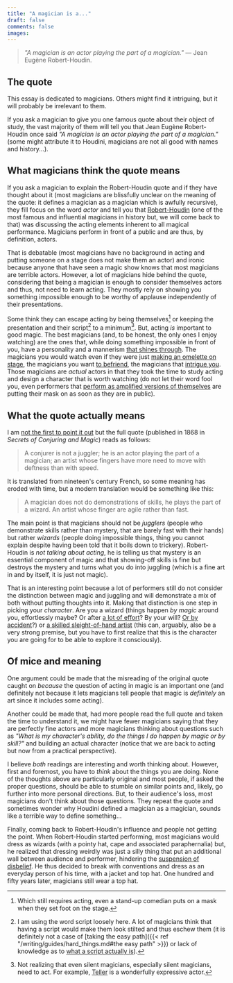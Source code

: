 ```yaml
---
title: "A magician is a..."
draft: false
comments: false
images:
---
```


> *"A magician is an actor playing the part of a magician."*
— Jean Eugène Robert-Houdin.

## The quote

This essay is dedicated to magicians.
Others might find it intriguing, but it will probably be irrelevant to them.

If you ask a magician to give you one famous quote about their object of study, the vast majority of them will tell you that Jean Eugène Robert-Houdin once said *"A magician is an actor playing the part of a magician."* (some might attribute it to Houdini, magicians are not all good with names and history...).

## What magicians think the quote means

If you ask a magician to explain the Robert-Houdin quote and if they have thought about it (most magicians are blissfully unclear on the meaning of the quote: it defines a magician as a magician which is awfully recursive), they fill focus on the word *actor* and tell you that [Robert-Houdin](https://en.wikipedia.org/wiki/Jean-Eug%C3%A8ne_Robert-Houdin) (one of the most famous and influential magicians in history but, we will come back to that) was discussing the acting elements inherent to all magical performance.
Magicians perform in front of a public and are thus, by definition, actors.

That is debatable (most magicians have no background in acting and putting someone on a stage does not make them an actor) and ironic because anyone that have seen a magic show knows that most magicians are terrible actors.
However, a lot of magicians hide behind the quote, considering that being a magician is enough to consider themselves actors and thus, not need to learn acting.
They mostly rely on showing you something impossible enough to be worthy of applause independently of their presentations.

Some think they can escape acting by being themselves[^1] or keeping the presentation and their script[^2] to a minimum[^3].
But, acting *is* important to good magic.
The best magicians (and, to be honest, the only ones I enjoy watching) are the ones that, while doing something impossible in front of you, have a personality and a mannerism [that shines through](https://youtu.be/K2LiuCx0aek).
The magicians you would watch even if they were just [making an omelette on stage](https://youtu.be/GTikFSOBIA8), the magicians you want [to befriend](https://youtu.be/g2DfXJ81lsk), the magicians that [intrigue you](https://youtu.be/QI5-NDiY7IM).
Those magicians are *actual* actors in that they took the time to study acting and design a character that is worth watching (do not let their word fool you, even performers that [perform as amplified versions of themselves](https://youtu.be/Lo5BRAKvJoA) are putting their mask on as soon as they are in public).

[^1]: Which still requires acting, even a stand-up comedian puts on a mask when they set foot on the stage.
[^2]: I am using the word script loosely here. A lot of magicians think that having a script would make them look stilted and thus eschew them (it is definitely not a case of [taking the easy path]({{< ref "/writing/guides/hard_things.md#the easy path" >}})
 or lack of knowledge as to [what a script actually is](https://www.goodreads.com/book/show/3195903-scripting-magic)).
[^3]: Not realizing that even silent magicians, especially silent magicians, need to act. For example, [Teller](https://youtu.be/utJFs-30aDk) is a wonderfully expressive actor.

## What the quote actually means

I am [not the first to point it out](https://www.themagiccafe.com/forums/viewtopic.php?topic=291927&forum=134) but the full quote (published in 1868 in *Secrets of Conjuring and Magic*) reads as follows:

> A conjurer is not a juggler; he is an actor playing the part of a magician; an artist whose fingers have more need to move with deftness than with speed.

It is translated from nineteen's century French, so some meaning has eroded with time, but a modern translation would be something like this:

> A magician does not do demonstrations of skills, he plays the part of a wizard. An artist whose finger are agile rather than fast.

The main point is that magicians should not be *jugglers* (people who demonstrate skills rather than mystery, that are barely fast with their hands) but rather *wizards* (people doing impossible things, thing you cannot explain despite having been told that it boils down to trickery).
Robert-Houdin is *not talking about acting*, he is telling us that mystery is an essential component of magic and that showing-off skills is fine but destroys the mystery and turns what you do into juggling (which is a fine art in and by itself, it is just not magic).

That is an interesting point because a lot of performers still do not consider the distinction between magic and juggling and will demonstrate a mix of both without putting thoughts into it.
Making that distinction is one step in picking your *character*.
Are you a wizard (things happen *by magic* around you, effortlessly maybe? Or after [a lot of effort](https://youtu.be/jzoxzdV1FVE)? By your will? [Or by accident](https://youtu.be/HhZ_DYGK6xY)?) or [a skilled sleight-of-hand artist](https://youtu.be/F__DQ1ruYck) (this can, arguably, also be a very strong premise, but you have to first realize that this is the character you are going for to be able to explore it consciously).

## Of mice and meaning

One argument could be made that the misreading of the original quote caught on *because* the question of acting in magic is an important one (and definitely not because it lets magicians tell people that magic is *definitely* an art since it includes some acting).

Another could be made that, had more people read the full quote and taken the time to understand it, we might have fewer magicians saying that they are perfectly fine actors and more magicians thinking about questions such as *"What is my character's ability, do the things I do happen by magic or by skill?"* and building an actual character (notice that we are back to acting but now from a practical perspective).

I believe *both* readings are interesting and worth thinking about.
However, first and foremost, you have to *think* about the things you are doing.
None of the thoughts above are particularly original and most people, if asked the proper questions, should be able to stumble on similar points and, likely, go further into more personal directions.
But, to their audience's loss, most magicians don't think about those questions. They repeat the quote and sometimes wonder why Houdini defined a magician as a magician, sounds like a terrible way to define something...

Finally, coming back to Robert-Houdin's influence and people not getting the point.
When Robert-Houdin started performing, most magicians would dress as wizards (with a pointy hat, cape and associated paraphernalia) but, he realized that dressing weirdly was just a silly thing that put an additional wall between audience and performer, hindering the [suspension of disbelief](https://en.wikipedia.org/wiki/Suspension_of_disbelief).
He thus decided to break with conventions and dress as an everyday person of his time, with a jacket and top hat.
One hundred and fifty years later, magicians still wear a top hat.
